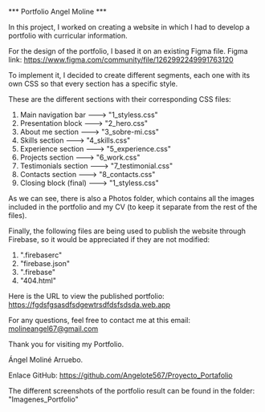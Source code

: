 *** Portfolio Angel Moline ***

In this project, I worked on creating a website in which I had to develop a portfolio with curricular information.

For the design of the portfolio, I based it on an existing Figma file.
Figma link: https://www.figma.com/community/file/1262992249991763120

To implement it, I decided to create different segments, each one with its own CSS so that every section has a specific style.

These are the different sections with their corresponding CSS files:

1. Main navigation bar   ---> "1_styless.css"
2. Presentation block    ---> "2_hero.css"
3. About me section      ---> "3_sobre-mi.css"
4. Skills section        ---> "4_skills.css"
5. Experience section    ---> "5_experience.css"
6. Projects section      ---> "6_work.css"
7. Testimonials section  ---> "7_testimonial.css"
8. Contacts section      ---> "8_contacts.css"
9. Closing block (final) ---> "1_styless.css"

As we can see, there is also a Photos folder, which contains all the images included in the portfolio and my CV (to keep it separate from the rest of the files).

Finally, the following files are being used to publish the website through Firebase, so it would be appreciated if they are not modified:

1. ".firebaserc"
2. "firebase.json"
3. ".firebase"
4. "404.html"

Here is the URL to view the published portfolio: https://fgdsfgsasdfsdgewtrsdfdsfsdsda.web.app

For any questions, feel free to contact me at this email: molineangel67@gmail.com

Thank you for visiting my Portfolio.

Ángel Moliné Arruebo.

Enlace GitHub: https://github.com/Angelote567/Proyecto_Portafolio

The different screenshots of the portfolio result can be found in the folder: "Imagenes_Portfolio"
